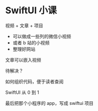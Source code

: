 # SwiftUI 小课

视频 + 文章 + 项目

- 可以做成一些列的微信小视频
- 或者 b 站的小视频
- 整理好网站

文章可以嵌入视频

待解决？

如何组织代码，便于读者查阅

SwiftUI 从 0 到 1

最后把那个小程序的 app，写成 swiftui 项目
